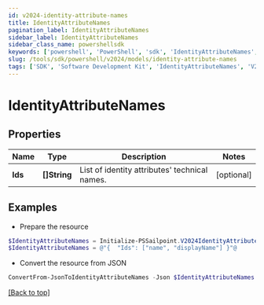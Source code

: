 ```yaml
---
id: v2024-identity-attribute-names
title: IdentityAttributeNames
pagination_label: IdentityAttributeNames
sidebar_label: IdentityAttributeNames
sidebar_class_name: powershellsdk
keywords: ['powershell', 'PowerShell', 'sdk', 'IdentityAttributeNames', 'V2024IdentityAttributeNames'] 
slug: /tools/sdk/powershell/v2024/models/identity-attribute-names
tags: ['SDK', 'Software Development Kit', 'IdentityAttributeNames', 'V2024IdentityAttributeNames']
---
```



# IdentityAttributeNames

## Properties

Name | Type | Description | Notes
------------ | ------------- | ------------- | -------------
**Ids** | **[]String** | List of identity attributes' technical names. | [optional] 

## Examples

- Prepare the resource
```powershell
$IdentityAttributeNames = Initialize-PSSailpoint.V2024IdentityAttributeNames  -Ids [name, displayName]
$IdentityAttributeNames = @"{  "Ids": ["name", "displayName"] }"@
```

- Convert the resource from JSON
```powershell
ConvertFrom-JsonToIdentityAttributeNames -Json $IdentityAttributeNames
```


[[Back to top]](#) 

